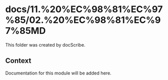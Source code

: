 # docs/11.%20%EC%98%81%EC%97%85/02.%20%EC%98%81%EC%97%85MD

This folder was created by docScribe.

## Context

Documentation for this module will be added here.